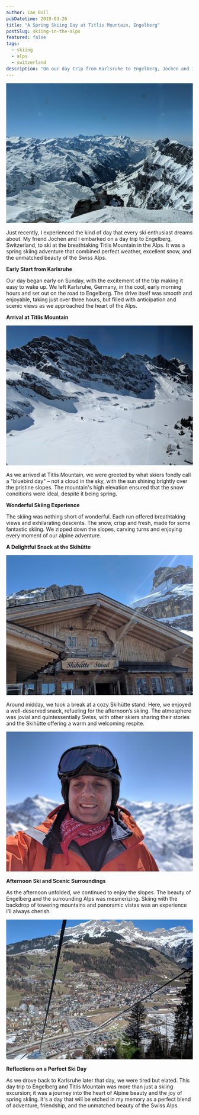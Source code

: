 ```yaml
---
author: Ian Bull
pubDatetime: 2019-03-26
title: "A Spring Skiing Day at Titlis Mountain, Engelberg"
postSlug: skiing-in-the-alps
featured: false
tags:
  - skiing
  - alps
  - switzerland
description: "On our day trip from Karlsruhe to Engelberg, Jochen and I enjoyed an unforgettable spring skiing adventure at Titlis Mountain, complete with perfect weather, excellent snow conditions, and a delightful snack at a Skihütte stand amidst the stunning Swiss Alps."
---
```


![Alps](alps.jpeg)

Just recently, I experienced the kind of day that every ski enthusiast dreams about. My friend Jochen and I embarked on a day trip to Engelberg, Switzerland, to ski at the breathtaking Titlis Mountain in the Alps. It was a spring skiing adventure that combined perfect weather, excellent snow, and the unmatched beauty of the Swiss Alps.

**Early Start from Karlsruhe**

Our day began early on Sunday, with the excitement of the trip making it easy to wake up. We left Karlsruhe, Germany, in the cool, early morning hours and set out on the road to Engelberg. The drive itself was smooth and enjoyable, taking just over three hours, but filled with anticipation and scenic views as we approached the heart of the Alps.

**Arrival at Titlis Mountain**

![Lift](lift.jpeg)

As we arrived at Titlis Mountain, we were greeted by what skiers fondly call a "bluebird day" – not a cloud in the sky, with the sun shining brightly over the pristine slopes. The mountain's high elevation ensured that the snow conditions were ideal, despite it being spring.

**Wonderful Skiing Experience**

The skiing was nothing short of wonderful. Each run offered breathtaking views and exhilarating descents. The snow, crisp and fresh, made for some fantastic skiing. We zipped down the slopes, carving turns and enjoying every moment of our alpine adventure.

**A Delightful Snack at the Skihütte**

![Skihütte](skihutte.jpeg)

Around midday, we took a break at a cozy Skihütte stand. Here, we enjoyed a well-deserved snack, refueling for the afternoon’s skiing. The atmosphere was jovial and quintessentially Swiss, with other skiers sharing their stories and the Skihütte offering a warm and welcoming respite.

![Me](./me-alps.jpeg)

**Afternoon Ski and Scenic Surroundings**

As the afternoon unfolded, we continued to enjoy the slopes. The beauty of Engelberg and the surrounding Alps was mesmerizing. Skiing with the backdrop of towering mountains and panoramic vistas was an experience I’ll always cherish.

![Engelnerg](engelberg.jpeg)

**Reflections on a Perfect Ski Day**

As we drove back to Karlsruhe later that day, we were tired but elated. This day trip to Engelberg and Titlis Mountain was more than just a skiing excursion; it was a journey into the heart of Alpine beauty and the joy of spring skiing. It's a day that will be etched in my memory as a perfect blend of adventure, friendship, and the unmatched beauty of the Swiss Alps.

